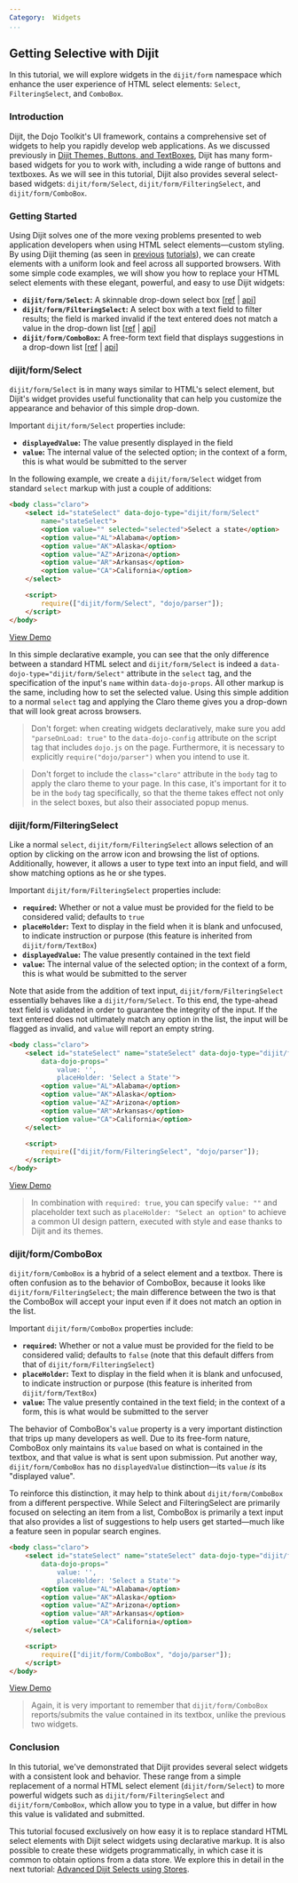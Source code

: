 ```yaml
---
Category:  Widgets
...
```


## Getting Selective with Dijit

In this tutorial, we will explore widgets in the `dijit/form` namespace which enhance the user experience of HTML select elements: `Select`, `FilteringSelect`, and `ComboBox`.

### Introduction

Dijit, the Dojo Toolkit's UI framework, contains a comprehensive set of widgets to
help you rapidly develop web applications. As we discussed previously in
[Dijit Themes, Buttons, and TextBoxes](../themes_buttons_textboxes/),
Dijit has many form-based widgets for you to work with, including a wide range
of buttons and textboxes.  As we will see in this tutorial, Dijit also provides
several select-based widgets: `dijit/form/Select`,
`dijit/form/FilteringSelect`, and `dijit/form/ComboBox`.

### Getting Started

Using Dijit solves one of the more vexing problems presented to web application
developers when using HTML select elements&mdash;custom styling.  By using Dijit
theming (as seen in
[previous](../sliders/)
[tutorials](../themes_buttons_textboxes/)),
we can create elements with a uniform look and feel across all supported browsers.
With some simple code examples, we will show you how to replace your
HTML select elements with these elegant, powerful, and easy to use Dijit widgets:

*   **`dijit/form/Select`:**
	A skinnable drop-down select box
	[[ref](/reference-guide/1.10/dijit/form/Select.html)
	| [api](/api/?qs=1.10/dijit/form/Select)]
*   **`dijit/form/FilteringSelect`:**
	A select box with a text field to filter results; the field is marked invalid
	if the text entered does not match a value in the drop-down list
	[[ref](/reference-guide/1.10/dijit/form/FilteringSelect.html)
	| [api](/api/?qs=1.10/dijit/form/FilteringSelect)]
*   **`dijit/form/ComboBox`:**
	A free-form text field that displays suggestions in a drop-down list
	[[ref](/reference-guide/1.10/dijit/form/ComboBox.html)
	| [api](/api/?qs=1.10/dijit/form/ComboBox)]

### dijit/form/Select

`dijit/form/Select` is in many ways similar to HTML's select element,
but Dijit's widget provides useful functionality that can help you customize
the appearance and behavior of this simple drop-down.

Important `dijit/form/Select` properties include:

*   **`displayedValue`:**
	The value presently displayed in the field
*   **`value`:**
	The internal value of the selected option; in the context of a form,
	this is what would be submitted to the server

In the following example, we create a `dijit/form/Select` widget
from standard `select` markup with just a couple of additions:

```html
<body class="claro">
    <select id="stateSelect" data-dojo-type="dijit/form/Select"
        name="stateSelect">
        <option value="" selected="selected">Select a state</option>
        <option value="AL">Alabama</option>
        <option value="AK">Alaska</option>
        <option value="AZ">Arizona</option>
        <option value="AR">Arkansas</option>
        <option value="CA">California</option>
    </select>

    <script>
        require(["dijit/form/Select", "dojo/parser"]);
    </script>
</body>
```

<a href="demo/Select.html" class="button">View Demo</a>

In this simple declarative example, you can see that the only difference between a
standard HTML select and `dijit/form/Select` is indeed a
`data-dojo-type="dijit/form/Select"` attribute in the `select`
tag, and the specification of the input's `name` within `data-dojo-props`.
All other markup is the same, including how to set the selected value.
Using this simple addition to a normal `select` tag and applying the
Claro theme gives you a drop-down that will look great across browsers.

<!-- protip -->
> Don't forget: when creating widgets declaratively, make sure you add
`"parseOnLoad: true"` to the `data-dojo-config` attribute
on the script tag that includes `dojo.js` on the page.
Furthermore, it is necessary to explicitly `require("dojo/parser")` when you
intend to use it.

<!-- protip -->
> Don't forget to include the `class="claro"` attribute in the `body`
tag to apply the claro theme to your page.  In this case, it's important for
it to be in the `body` tag specifically, so that the theme
takes effect not only in the select boxes, but also their associated popup menus.

### dijit/form/FilteringSelect

Like a normal `select`, `dijit/form/FilteringSelect`
allows selection of an option by clicking on the arrow icon and browsing the
list of options.  Additionally, however, it allows a user to type text into an
input field, and will show matching options as he or she types.

Important `dijit/form/FilteringSelect` properties include:

*   **`required`:**
	Whether or not a value must be provided for the field to be considered valid;
	defaults to `true`
*   **`placeHolder`:**
	Text to display in the field when it is blank and unfocused, to indicate
	instruction or purpose
	(this feature is inherited from `dijit/form/TextBox`)
*   **`displayedValue`:**
	The value presently contained in the text field
*   **`value`:**
	The internal value of the selected option; in the context of a form,
	this is what would be submitted to the server

Note that aside from the addition of text input,
`dijit/form/FilteringSelect` essentially behaves like a
`dijit/form/Select`.  To this end, the type-ahead text field is
validated in order to guarantee the integrity of the input.
If the text entered does not ultimately match any option in the list,
the input will be flagged as invalid, and `value` will
report an empty string.

```html
<body class="claro">
    <select id="stateSelect" name="stateSelect" data-dojo-type="dijit/form/FilteringSelect"
        data-dojo-props="
            value: '',
            placeHolder: 'Select a State'">
        <option value="AL">Alabama</option>
        <option value="AK">Alaska</option>
        <option value="AZ">Arizona</option>
        <option value="AR">Arkansas</option>
        <option value="CA">California</option>
    </select>

    <script>
        require(["dijit/form/FilteringSelect", "dojo/parser"]);
    </script>
</body>
```

<a href="demo/FilteringSelect.html" class="button">View Demo</a>

<!-- protip -->
> In combination with `required: true`, you can specify
`value: ""` and placeholder text such as
`placeHolder: "Select an option"` to achieve a common UI
design pattern, executed with style and ease thanks to Dijit and its themes.

### dijit/form/ComboBox

`dijit/form/ComboBox` is a hybrid of a select element and a textbox.
There is often confusion as to the behavior of ComboBox, because it looks like
`dijit/form/FilteringSelect`; the main difference between
the two is that the ComboBox will accept your input even if it does not match
an option in the list.

Important `dijit/form/ComboBox` properties include:

*   **`required`:**
	Whether or not a value must be provided for the field to be considered valid;
	defaults to `false` (note that this default differs from that of
	`dijit/form/FilteringSelect`)
*   **`placeHolder`:**
	Text to display in the field when it is blank and unfocused, to indicate
	instruction or purpose
	(this feature is inherited from `dijit/form/TextBox`)
*   **`value`:**
	The value presently contained in the text field; in the context of a form,
	this is what would be submitted to the server

The behavior of ComboBox's `value` property is a very important
distinction that trips up many developers as well.
Due to its free-form nature, ComboBox only maintains its `value`
based on what is contained in the textbox, and that value is what is sent
upon submission.  Put another way, `dijit/form/ComboBox` has no
`displayedValue` distinction&mdash;its `value` _is_
its "displayed value".

To reinforce this distinction, it may help to think about
`dijit/form/ComboBox` from a different perspective.  While
Select and FilteringSelect are primarily focused on selecting an item from a list,
ComboBox is primarily a text input that also provides a list of suggestions to help
users get started&mdash;much like a feature seen in popular search engines.

```html
<body class="claro">
    <select id="stateSelect" name="stateSelect" data-dojo-type="dijit/form/ComboBox"
        data-dojo-props="
            value: '',
            placeHolder: 'Select a State'">
        <option value="AL">Alabama</option>
        <option value="AK">Alaska</option>
        <option value="AZ">Arizona</option>
        <option value="AR">Arkansas</option>
        <option value="CA">California</option>
    </select>

    <script>
        require(["dijit/form/ComboBox", "dojo/parser"]);
    </script>
</body>
```

<a href="demo/ComboBox.html" class="button">View Demo</a>

<!-- protip -->
> Again, it is very important to remember that `dijit/form/ComboBox`
reports/submits the value contained in its textbox, unlike the previous two
widgets.

### Conclusion

In this tutorial, we've demonstrated that Dijit provides several select widgets
with a consistent look and behavior. These range from
a simple replacement of a normal HTML select element (`dijit/form/Select`)
to more powerful widgets such as `dijit/form/FilteringSelect` and
`dijit/form/ComboBox`, which allow you to type in a value, but differ
in how this value is validated and submitted.

This tutorial focused exclusively on how easy it is to replace standard
HTML select elements with Dijit select widgets using declarative markup.
It is also possible to create these widgets programmatically, in which case
it is common to obtain options from a data store.  We explore this
in detail in the next tutorial:
[Advanced Dijit Selects using Stores](../selects_using_stores/).